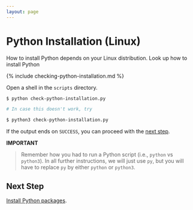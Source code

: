 ```yaml
---
layout: page
---
```


# Python Installation (Linux)

How to install Python depends on your Linux distribution.
Look up how to install Python

{% include checking-python-installation.md %}

Open a shell in the `scripts` directory.

```bash
$ python check-python-installation.py

# In case this doesn't work, try

$ python3 check-python-installation.py
```

If the output ends on `SUCCESS`, you can proceed with the [next step](python-packages.md).

**IMPORTANT**

> Remember how you had to run a Python script (i.e., `python` vs `python3`).
> In all further instructions, we will just use `py`, but you will have to replace `py` by either `python` or `python3`.

## Next Step

[Install Python packages](packages.md).
